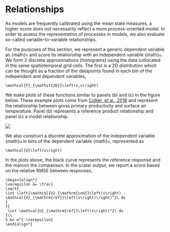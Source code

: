 # Relationships

As models are frequently calibrated using the mean state measures, a higher score does not necessarily reflect a more process-oriented model. In order to assess the representation of processes in models, we also evaluate so-called variable-to-variable relationships.

For the purposes of this section, we represent a generic dependent variable as {math}`v` and score its relationship with an independent variable {math}`u`. We form 2 discrete approximations (histograms) using the data collocated in the same spatiotemporal grid cells. The first is a 2D distribution which can be thought as a fraction of the datapoints found in each bin of the independent and dependent variables,

```{math}
\mathcal{F}_{\mathit{2D}}\left(v,u\right)
```

We make plots of these functions similar to panels (b) and (c) in the figure below. These example plots come from [Collier, et al., 2018](https://doi.org/10.1029/2018MS001354) and represent the relationship between gross primary productivity and surface air temperature. Panel (b) represents a reference product relationship and panel (c) a model relationship.

[<img src=https://agupubs.onlinelibrary.wiley.com/cms/asset/db948555-3ca8-4a2c-8b4a-622de8109d47/jame20779-fig-0009-m.jpg>](https://doi.org/10.1029/2018MS001354)

We also construct a discrete approximation of the independent variable {math}`u` in bins of the dependent variable {math}`v`, represented as

```{math}
\mathcal{U}\left(v\right)
```

In the plots above, the black curve represents the reference response and the maroon the comparison. In the scalar output, we report a score based on the relative RMSE between responses,

```{math}
\begin{align*}
\varepsilon &= \frac{
\sqrt{
\int \left(\mathcal{U}_{\mathrm{com}}\left(v\right) - \mathcal{U}_{\mathrm{ref}}\left(v\right)\right)^2\ dv
}
}{
 \int \mathcal{U}_{\mathrm{ref}}\left(v\right)^2\ dv
}\\
S &= e^{-\varepsilon}
\end{align*}
```
